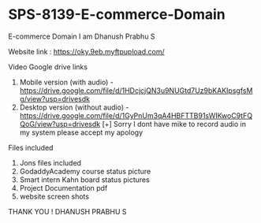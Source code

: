 # SPS-8139-E-commerce-Domain
E-commerce Domain
I am Dhanush Prabhu S

Website link :  https://oky.9eb.myftpupload.com/

Video Google drive links 

1. Mobile version (with audio) -       https://drive.google.com/file/d/1HDcjcjQN3u9NUGtd7Uz9bKAKIpsgfsMg/view?usp=drivesdk 
2. Desktop version (without audio) -   https://drive.google.com/file/d/1GyPnUm3qA4HBFTTB91sWIKwoC9tFQQoG/view?usp=drivesdk
[+] Sorry I dont have mike to record audio in my system please accept my apology


   
Files included

1. Jons files included
2. GodaddyAcademy course status picture
3. Smart intern Kahn board status pictures
4. Project Documentation pdf
5. website screen shots
 
 THANK YOU !
 DHANUSH PRABHU S
 
